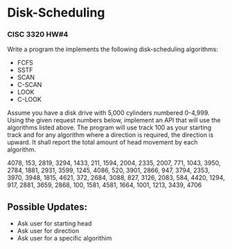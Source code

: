 # Disk-Scheduling
### CISC 3320 HW#4

Write a program the implements the following disk-scheduling algorithms: <br>
* FCFS <br>
* SSTF <br>
* SCAN <br>
* C-SCAN <br>
* LOOK <br>
* C-LOOK <br>

Assume you have a disk drive with 5,000 cylinders numbered 0-4,999. <br>
Using the given request numbers below, implement an API that will use the algorithms listed above. The program will use track 100 as your starting track and for any algorithm where a direction is required, the direction is upward. It shall report the total amount of head movement by each algorithm. 


4078, 153, 2819, 3294, 1433, 211, 1594, 2004, 2335, 2007, 771, 1043, 3950, 2784, 1881, 2931, 3599, 1245, 4086, 520, 3901, 2866, 947, 3794, 2353, 3970, 3948, 1815, 4621, 372, 2684, 3088, 827, 3126, 2083, 584, 4420, 1294, 917, 2881, 3659, 2868, 100, 1581, 4581, 1664, 1001, 1213, 3439, 4706

## Possible Updates:
* Ask user for starting head
* Ask user for direction
* Ask user for a specific algorithim

